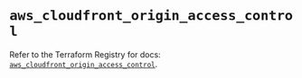 # `aws_cloudfront_origin_access_control`

Refer to the Terraform Registry for docs: [`aws_cloudfront_origin_access_control`](https://registry.terraform.io/providers/hashicorp/aws/5.50.0/docs/resources/cloudfront_origin_access_control).
